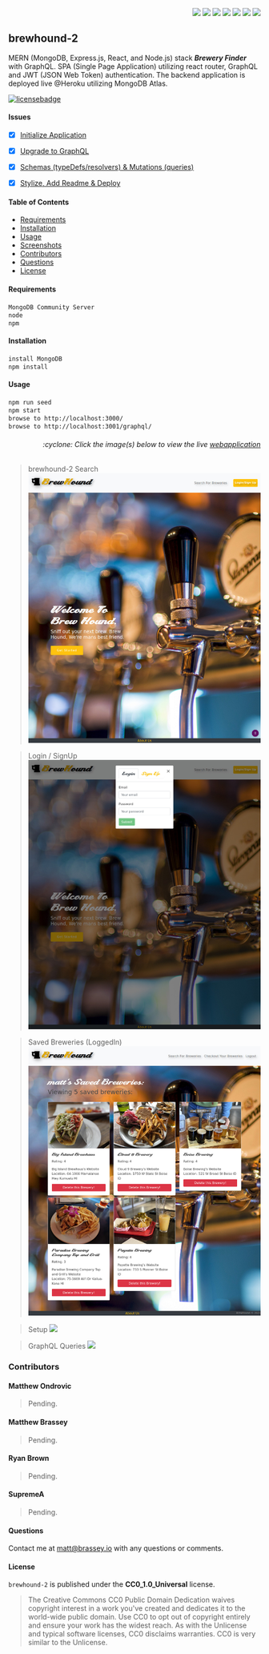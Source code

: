 <p align="right">
    <img src="https://img.shields.io/badge/javascript-9cf" />
    <img src="https://img.shields.io/badge/mongoDB-9cf" />
    <img src="https://img.shields.io/badge/express-9cf" />
    <img src="https://img.shields.io/badge/react-9cf" />
    <img src="https://img.shields.io/badge/node-9cf" />
    <img src="https://img.shields.io/badge/graphQL-9cf" />
    <img src="https://img.shields.io/badge/apollo-9cf" />
</p>

## brewhound-2

MERN (MongoDB, Express.js, React, and Node.js) stack <strong>_Brewery Finder_</strong> with GraphQL. SPA (Single Page Application) utilizing react router, GraphQL and JWT (JSON Web Token) authentication. The backend application is deployed live @Heroku utilizing MongoDB Atlas.

[![licensebadge](https://img.shields.io/badge/license-CC0_1.0_Universal-blue)](https://github.com/MBrassey/brewhound-2/blob/main/LICENSE)

#### Issues

- [x] [Initialize Application](https://github.com/MBrassey/brewhound-2/issues/1)
- [x] [Upgrade to GraphQL](https://github.com/MBrassey/brewhound-2/issues/2)
- [x] [Schemas (typeDefs/resolvers) & Mutations (queries)](https://github.com/MBrassey/brewhound-2/issues/3)
- [x] [Stylize, Add Readme & Deploy](https://github.com/MBrassey/brewhound-2/issues/4)


#### Table of Contents

* [Requirements](#Requirements)
* [Installation](#Installation)
* [Usage](#Usage)
* [Screenshots](#Screenshots)
* [Contributors](#Contributors)
* [Questions](#Questions)
* [License](#License)

#### Requirements

    MongoDB Community Server
    node
    npm

#### Installation

    install MongoDB
    npm install

#### Usage

    npm run seed
    npm start
    browse to http://localhost:3000/
    browse to http://localhost:3001/graphql/

<h6><p align="right">:cyclone: Click the image(s) below to view the live <a id="Screenshots" href="https://mbrassey-brewhound-2.herokuapp.com/">webapplication</a></p></h6>

> brewhound-2 Search
> [<img src="./img/Preview.jpg">](https://mbrassey-brewhound-2.herokuapp.com/)

> Login / SignUp
> [<img src="./img/Preview2.jpg">](https://mbrassey-brewhound-2.herokuapp.com/)

> Saved Breweries (LoggedIn)
> [<img src="./img/Preview3.jpg">](https://mbrassey-brewhound-2.herokuapp.com/)

> Setup
> [<img src="./img/Setup.gif">](https://mbrassey-brewhound-2.herokuapp.com/)

> GraphQL Queries
> [<img src="./img/GraphQL.gif">](https://mbrassey-brewhound-2.herokuapp.com/)

### Contributors

#### Matthew Ondrovic

> Pending.
#### Matthew Brassey

> Pending.
#### Ryan Brown

> Pending.
#### SupremeA

> Pending.

#### Questions

Contact me at [matt@brassey.io](mailto:matt@brassey.io) with any questions or comments.

#### License

`brewhound-2` is published under the **CC0_1.0_Universal** license.

> The Creative Commons CC0 Public Domain Dedication waives copyright interest in a work you've created and dedicates it to the world-wide public domain. Use CC0 to opt out of copyright entirely and ensure your work has the widest reach. As with the Unlicense and typical software licenses, CC0 disclaims warranties. CC0 is very similar to the Unlicense.


